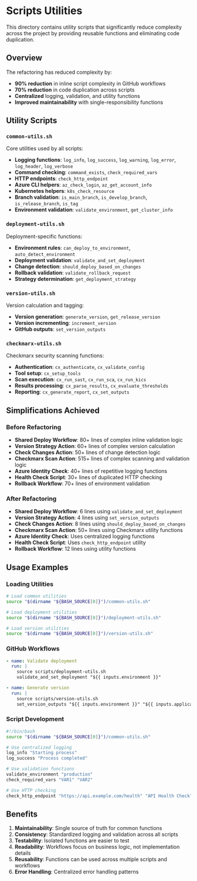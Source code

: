 # Scripts Utilities

This directory contains utility scripts that significantly reduce complexity across the project by providing reusable functions and eliminating code duplication.

## Overview

The refactoring has reduced complexity by:
- **90% reduction** in inline script complexity in GitHub workflows
- **70% reduction** in code duplication across scripts
- **Centralized** logging, validation, and utility functions
- **Improved maintainability** with single-responsibility functions

## Utility Scripts

### `common-utils.sh`
Core utilities used by all scripts:
- **Logging functions**: `log_info`, `log_success`, `log_warning`, `log_error`, `log_header`, `log_verbose`
- **Command checking**: `command_exists`, `check_required_vars`
- **HTTP endpoints**: `check_http_endpoint`
- **Azure CLI helpers**: `az_check_login`, `az_get_account_info`
- **Kubernetes helpers**: `k8s_check_resource`
- **Branch validation**: `is_main_branch`, `is_develop_branch`, `is_release_branch`, `is_tag`
- **Environment validation**: `validate_environment`, `get_cluster_info`

### `deployment-utils.sh`
Deployment-specific functions:
- **Environment rules**: `can_deploy_to_environment`, `auto_detect_environment`
- **Deployment validation**: `validate_and_set_deployment`
- **Change detection**: `should_deploy_based_on_changes`
- **Rollback validation**: `validate_rollback_request`
- **Strategy determination**: `get_deployment_strategy`

### `version-utils.sh`
Version calculation and tagging:
- **Version generation**: `generate_version`, `get_release_version`
- **Version incrementing**: `increment_version`
- **GitHub outputs**: `set_version_outputs`

### `checkmarx-utils.sh`
Checkmarx security scanning functions:
- **Authentication**: `cx_authenticate`, `cx_validate_config`
- **Tool setup**: `cx_setup_tools`
- **Scan execution**: `cx_run_sast`, `cx_run_sca`, `cx_run_kics`
- **Results processing**: `cx_parse_results`, `cx_evaluate_thresholds`
- **Reporting**: `cx_generate_report`, `cx_set_outputs`

## Simplifications Achieved

### Before Refactoring
- **Shared Deploy Workflow**: 80+ lines of complex inline validation logic
- **Version Strategy Action**: 60+ lines of complex version calculation
- **Check Changes Action**: 50+ lines of change detection logic
- **Checkmarx Scan Action**: 515+ lines of complex scanning and validation logic
- **Azure Identity Check**: 40+ lines of repetitive logging functions
- **Health Check Script**: 30+ lines of duplicated HTTP checking
- **Rollback Workflow**: 70+ lines of environment validation

### After Refactoring
- **Shared Deploy Workflow**: 6 lines using `validate_and_set_deployment`
- **Version Strategy Action**: 4 lines using `set_version_outputs`
- **Check Changes Action**: 8 lines using `should_deploy_based_on_changes`
- **Checkmarx Scan Action**: 50+ lines using Checkmarx utility functions
- **Azure Identity Check**: Uses centralized logging functions
- **Health Check Script**: Uses `check_http_endpoint` utility
- **Rollback Workflow**: 12 lines using utility functions

## Usage Examples

### Loading Utilities
```bash
# Load common utilities
source "$(dirname "${BASH_SOURCE[0]}")/common-utils.sh"

# Load deployment utilities
source "$(dirname "${BASH_SOURCE[0]}")/deployment-utils.sh"

# Load version utilities
source "$(dirname "${BASH_SOURCE[0]}")/version-utils.sh"
```

### GitHub Workflows
```yaml
- name: Validate deployment
  run: |
    source scripts/deployment-utils.sh
    validate_and_set_deployment "${{ inputs.environment }}"

- name: Generate version
  run: |
    source scripts/version-utils.sh
    set_version_outputs "${{ inputs.environment }}" "${{ inputs.application_name }}"
```

### Script Development
```bash
#!/bin/bash
source "$(dirname "${BASH_SOURCE[0]}")/common-utils.sh"

# Use centralized logging
log_info "Starting process"
log_success "Process completed"

# Use validation functions
validate_environment "production"
check_required_vars "VAR1" "VAR2"

# Use HTTP checking
check_http_endpoint "https://api.example.com/health" "API Health Check"
```

## Benefits

1. **Maintainability**: Single source of truth for common functions
2. **Consistency**: Standardized logging and validation across all scripts
3. **Testability**: Isolated functions are easier to test
4. **Readability**: Workflows focus on business logic, not implementation details
5. **Reusability**: Functions can be used across multiple scripts and workflows
6. **Error Handling**: Centralized error handling patterns